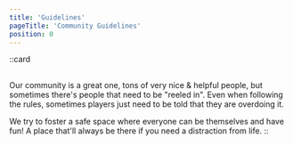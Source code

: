 ```yaml
---
title: 'Guidelines'
pageTitle: 'Community Guidelines'
position: 0
---
```


::card
## 
Our community is a great one, tons of very nice & helpful people, but sometimes there's people that need to be "reeled in". Even when following the rules, sometimes players just need to be told that they are overdoing it.  

We try to foster a safe space where everyone can be themselves and have fun! A place that'll always be there if you need a distraction from life.
::